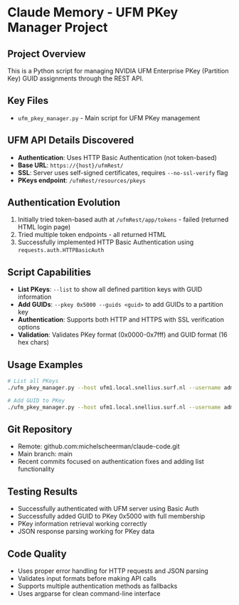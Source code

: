 # Claude Memory - UFM PKey Manager Project

## Project Overview
This is a Python script for managing NVIDIA UFM Enterprise PKey (Partition Key) GUID assignments through the REST API.

## Key Files
- `ufm_pkey_manager.py` - Main script for UFM PKey management

## UFM API Details Discovered
- **Authentication**: Uses HTTP Basic Authentication (not token-based)
- **Base URL**: `https://{host}/ufmRest/`
- **SSL**: Server uses self-signed certificates, requires `--no-ssl-verify` flag
- **PKeys endpoint**: `/ufmRest/resources/pkeys`

## Authentication Evolution
1. Initially tried token-based auth at `/ufmRest/app/tokens` - failed (returned HTML login page)
2. Tried multiple token endpoints - all returned HTML
3. Successfully implemented HTTP Basic Authentication using `requests.auth.HTTPBasicAuth`

## Script Capabilities
- **List PKeys**: `--list` to show all defined partition keys with GUID information
- **Add GUIDs**: `--pkey 0x5000 --guids <guid>` to add GUIDs to a partition key
- **Authentication**: Supports both HTTP and HTTPS with SSL verification options
- **Validation**: Validates PKey format (0x0000-0x7fff) and GUID format (16 hex chars)

## Usage Examples
```bash
# List all PKeys
./ufm_pkey_manager.py --host ufm1.local.snellius.surf.nl --username admin --password 123456 --list --no-ssl-verify

# Add GUID to PKey
./ufm_pkey_manager.py --host ufm1.local.snellius.surf.nl --username admin --password 123456 --pkey 0x5000 --guids 0002c903000e0b72 --membership full --no-ssl-verify
```

## Git Repository
- Remote: github.com:michelscheerman/claude-code.git
- Main branch: main
- Recent commits focused on authentication fixes and adding list functionality

## Testing Results
- Successfully authenticated with UFM server using Basic Auth
- Successfully added GUID to PKey 0x5000 with full membership
- PKey information retrieval working correctly
- JSON response parsing working for PKey data

## Code Quality
- Uses proper error handling for HTTP requests and JSON parsing
- Validates input formats before making API calls  
- Supports multiple authentication methods as fallbacks
- Uses argparse for clean command-line interface